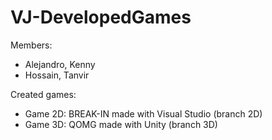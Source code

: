 # VJ-DevelopedGames
Members:
- Alejandro, Kenny
- Hossain, Tanvir

Created games:
- Game 2D: BREAK-IN made with Visual Studio (branch 2D) 
- Game 3D: QOMG made with Unity (branch 3D) 
